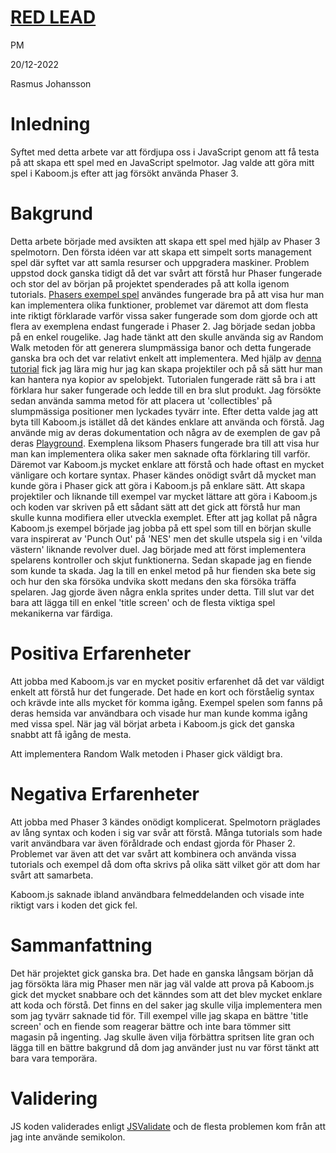 # [RED LEAD](https://red-lead.netlify.app/)

PM

20/12-2022

Rasmus Johansson

# Inledning

Syftet med detta arbete var att fördjupa oss i JavaScript genom att få testa på att skapa ett spel med en JavaScript spelmotor. Jag valde att göra mitt spel i Kaboom.js efter att jag försökt använda Phaser 3.

# Bakgrund

Detta arbete började med avsikten att skapa ett spel med hjälp av Phaser 3 spelmotorn. Den första idéen var att skapa ett simpelt sorts management spel där syftet var att samla resurser och uppgradera maskiner. Problem uppstod dock ganska tidigt då det var svårt att förstå hur Phaser fungerade och stor del av början på projektet spenderades på att kolla igenom tutorials. [Phasers exempel spel](https://phaser.io/examples/v3) användes fungerade bra på att visa hur man kan implementera olika funktioner, problemet var däremot att dom flesta inte riktigt förklarade varför vissa saker fungerade som dom gjorde och att flera av exemplena endast fungerade i Phaser 2. Jag började sedan jobba på en enkel rougelike. Jag hade tänkt att den skulle använda sig av Random Walk metoden för att generera slumpmässiga banor och detta fungerade ganska bra och det var relativt enkelt att implementera. Med hjälp av [denna tutorial](https://www.codecaptain.io/blog/game-development/shooting-bullets-phaser-3-using-arcade-physics-groups/696) fick jag lära mig hur jag kan skapa projektiler och på så sätt hur man kan hantera nya kopior av spelobjekt. Tutorialen fungerade rätt så bra i att förklara hur saker fungerade och ledde till en bra slut produkt. Jag försökte sedan använda samma metod för att placera ut 'collectibles' på slumpmässiga positioner men lyckades tyvärr inte. Efter detta valde jag att byta till Kaboom.js istället då det kändes enklare att använda och förstå. Jag använde mig av deras dokumentation och några av de exemplen de gav på deras [Playground](https://kaboomjs.com/play?demo=shooter). Exemplena liksom Phasers fungerade bra till att visa hur man kan implementera olika saker men saknade ofta förklaring till varför. Däremot var Kaboom.js mycket enklare att förstå och hade oftast en mycket vänligare och kortare syntax. Phaser kändes onödigt svårt då mycket man kunde göra i Phaser gick att göra i Kaboom.js på enklare sätt. Att skapa projektiler och liknande till exempel var mycket lättare att göra i Kaboom.js och koden var skriven på ett sådant sätt att det gick att förstå hur man skulle kunna modifiera eller utveckla exemplet. Efter att jag kollat på några Kaboom.js exempel började jag jobba på ett spel som till en början skulle vara inspirerat av 'Punch Out' på 'NES' men det skulle utspela sig i en 'vilda västern' liknande revolver duel. Jag började med att först implementera spelarens kontroller och skjut funktionerna. Sedan skapade jag en fiende som kunde ta skada. Jag la till en enkel metod på hur fienden ska bete sig och hur den ska försöka undvika skott medans den ska försöka träffa spelaren. Jag gjorde även några enkla sprites under detta. Till slut var det bara att lägga till en enkel 'title screen' och de flesta viktiga spel mekanikerna var färdiga. 

# Positiva Erfarenheter

Att jobba med Kaboom.js var en mycket positiv erfarenhet då det var väldigt enkelt att förstå hur det fungerade. Det hade en kort och förståelig syntax och krävde inte alls mycket för komma igång. Exempel spelen som fanns på deras hemsida var användbara och visade hur man kunde komma igång med vissa spel. När jag väl börjat arbeta i Kaboom.js gick det ganska snabbt att få igång de mesta.  

Att implementera Random Walk metoden i Phaser gick väldigt bra.

# Negativa Erfarenheter

Att jobba med Phaser 3 kändes onödigt komplicerat. Spelmotorn präglades av lång syntax och koden i sig var svår att förstå.
Många tutorials som hade varit användbara var även föråldrade och endast gjorda för Phaser 2. Problemet var även att det var svårt att kombinera och använda vissa tutorials och exempel då dom ofta skrivs på olika sätt vilket gör att dom har svårt att samarbeta.

Kaboom.js saknade ibland användbara felmeddelanden och visade inte riktigt vars i koden det gick fel. 

# Sammanfattning

Det här projektet gick ganska bra. Det hade en ganska långsam början då jag försökta lära mig Phaser men när jag väl valde att prova på Kaboom.js gick det mycket snabbare och det känndes som att det blev mycket enklare att koda och förstå. Det finns en del saker jag skulle vilja implementera men som jag tyvärr saknade tid för. Till exempel ville jag skapa en bättre 'title screen' och en fiende som reagerar bättre och inte bara tömmer sitt magasin på ingenting. Jag skulle även vilja förbättra spritsen lite gran och lägga till en bättre bakgrund då dom jag använder just nu var först tänkt att bara vara temporära.

# Validering

JS koden validerades enligt [JSValidate](https://codebeautify.org/jsvalidate#) och de flesta problemen kom från att jag inte använde semikolon.